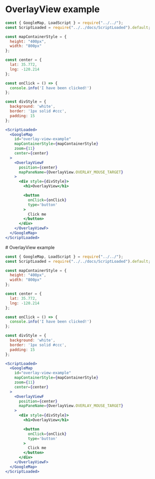 # OverlayView example

```jsx
const { GoogleMap, LoadScript } = require("../../");
const ScriptLoaded = require("../../docs/ScriptLoaded").default;

const mapContainerStyle = {
  height: "400px",
  width: "800px"
};

const center = {
  lat: 35.772,
  lng: -120.214
};

const onClick = () => {
  console.info('I have been clicked!')
};

const divStyle = {
  background: 'white',
  border: '1px solid #ccc',
  padding: 15
};

<ScriptLoaded>
  <GoogleMap
    id="overlay-view-example"
    mapContainerStyle={mapContainerStyle}
    zoom={11}
    center={center}
  >
    <OverlayViewF
      position={center}
      mapPaneName={OverlayView.OVERLAY_MOUSE_TARGET}
    >
      <div style={divStyle}>
        <h1>OverlayView</h1>

        <button
          onClick={onClick}
          type='button'
        >
          Click me
        </button>
      </div>
    </OverlayViewF>
  </GoogleMap>
</ScriptLoaded>
```
                                                                                                                                                                                                                                                                                                                                                                                                                                                                                                                                                                                                                                                                                                                                                                                                                                                                                                                                                                                                                                                                                                                                                                                                                              # OverlayView example

```jsx
const { GoogleMap, LoadScript } = require("../../");
const ScriptLoaded = require("../../docs/ScriptLoaded").default;

const mapContainerStyle = {
  height: "400px",
  width: "800px"
};

const center = {
  lat: 35.772,
  lng: -120.214
};

const onClick = () => {
  console.info('I have been clicked!')
};

const divStyle = {
  background: 'white',
  border: '1px solid #ccc',
  padding: 15
};

<ScriptLoaded>
  <GoogleMap
    id="overlay-view-example"
    mapContainerStyle={mapContainerStyle}
    zoom={11}
    center={center}
  >
    <OverlayViewF
      position={center}
      mapPaneName={OverlayView.OVERLAY_MOUSE_TARGET}
    >
      <div style={divStyle}>
        <h1>OverlayView</h1>

        <button
          onClick={onClick}
          type='button'
        >
          Click me
        </button>
      </div>
    </OverlayViewF>
  </GoogleMap>
</ScriptLoaded>
```
